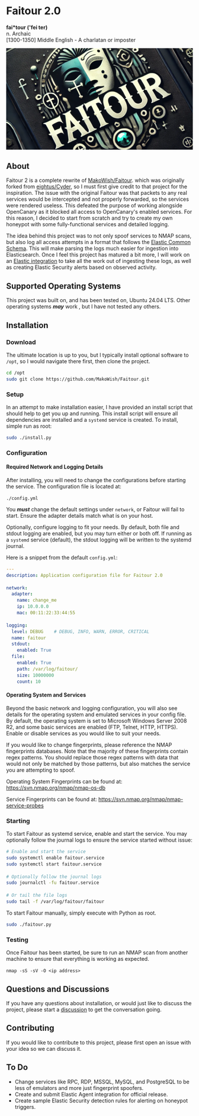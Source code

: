 # Faitour 2.0

**fai*tour ('fei ter)**  
n. Archaic  
[1300-1350] Middle English - A charlatan or imposter

![Faitour 2](logo_wide.png)

## About

Faitour 2 is a complete rewrite of [MakoWish/Faitour](https://github.com/MakoWish/Faitour). which was originally forked from [eightus/Cyder](https://github.com/eightus/Cyder), so I must first give credit to that project for the inspiration. The issue with the original Faitour was that packets to any real services would be intercepted and not properly forwarded, so the services were rendered useless. This defeated the purpose of working alongside OpenCanary as it blocked all access to OpenCanary's enabled services. For this reason, I decided to start from scratch and try to create my own honeypot with some fully-functional services and detailed logging. 

The idea behind this project was to not only spoof services to NMAP scans, but also log all access attempts in a format that follows the [Elastic Common Schema](https://www.elastic.co/guide/en/ecs/current/ecs-field-reference.html). This will make parsing the logs much easier for ingestion into Elasticsearch. Once I feel this project has matured a bit more, I will work on an [Elastic integration](https://www.elastic.co/integrations/data-integrations) to take all the work out of ingesting these logs, as well as creating Elastic Security alerts based on observed activity.

## Supported Operating Systems

This project was built on, and has been tested on, Ubuntu 24.04 LTS. Other operating systems **_may_** work , but I have not tested any others.

## Installation

### Download

The ultimate location is up to you, but I typically install optional software to `/opt`, so I would navigate there first, then clone the project.

```bash
cd /opt
sudo git clone https://github.com/MakoWish/Faitour.git
```

### Setup

In an attempt to make installation easier, I have provided an install script that should help to get you up and running. This install script will ensure all dependencies are installed and a `systemd` service is created. To install, simple run as root:

```bash
sudo ./install.py
```

### Configuration

#### Required Network and Logging Details

After installing, you will need to change the configurations before starting the service. The configuration file is located at:

`./config.yml`

You **_must_** change the default settings under `network`, or Faitour will fail to start. Ensure the adapter details match what is on your host.

Optionally, configure logging to fit your needs. By default, both file and stdout logging are enabled, but you may turn either or both off. If running as a `systemd` service (default), the stdout logging will be written to the systemd journal.

Here is a snippet from the default `config.yml`:

```yaml
---
description: Application configuration file for Faitour 2.0

network:
  adapter:
    name: change_me
    ip: 10.0.0.0
    mac: 00:11:22:33:44:55

logging:
  level: DEBUG    # DEBUG, INFO, WARN, ERROR, CRITICAL
  name: faitour
  stdout:
    enabled: True
  file:
    enabled: True
    path: /var/log/faitour/
    size: 10000000
    count: 10
```

#### Operating System and Services

Beyond the basic network and logging configuration, you will also see details for the operating system and emulated services in your config file. By default, the operating system is set to Microsoft Windows Server 2008 R2, and some basic services are enabled (FTP, Telnet, HTTP, HTTPS). Enable or disable services as you would like to suit your needs.

If you would like to change fingerprints, please reference the NMAP fingerprints databases. Note that the majority of these fingerprints contain regex patterns. You should replace those regex patterns with data that would not only be matched by those patterns, but also matches the service you are attempting to spoof. 

Operating System Fingerprints can be found at: https://svn.nmap.org/nmap/nmap-os-db

Service Fingerprints can be found at: https://svn.nmap.org/nmap/nmap-service-probes

### Starting

To start Faitour as systemd service, enable and start the service. You may optionally follow the journal logs to ensure the service started without issue:

```bash
# Enable and start the service
sudo systemctl enable faitour.service
sudo systemctl start faitour.service

# Optionally follow the journal logs
sudo journalctl -fu faitour.service

# Or tail the file logs
sudo tail -f /var/log/faitour/faitour
```

To start Faitour manually, simply execute with Python as root.

```bash
sudo ./faitour.py
```

### Testing

Once Faitour has been started, be sure to run an NMAP scan from another machine to ensure that everything is working as expected. 

`nmap -sS -sV -O <ip address>`

## Questions and Discussions

If you have any questions about installation, or would just like to discuss the project, please start a [discussion](./discussions) to get the conversation going.

## Contributing

If you would like to contribute to this project, please first open an issue with your idea so we can discuss it.

## To Do

* Change services like RPC, RDP, MSSQL, MySQL, and PostgreSQL to be less of emulators and more just fingerprint spoofers.
* Create and submit Elastic Agent integration for official release.
* Create sample Elastic Security detection rules for alerting on honeypot triggers.
